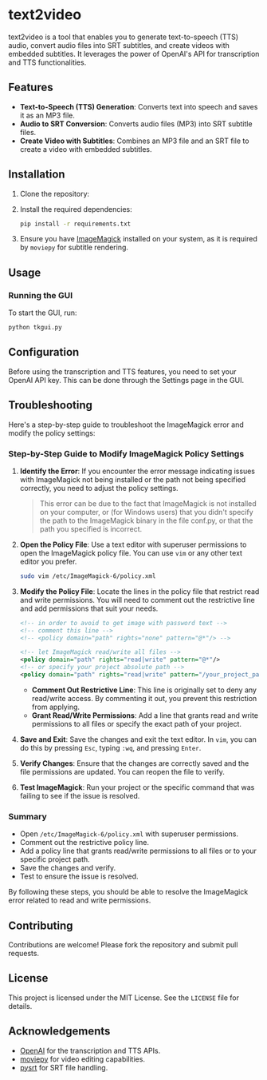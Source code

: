 # text2video

text2video is a tool that enables you to generate text-to-speech (TTS) audio, convert audio files into SRT subtitles, and create videos with embedded subtitles. It leverages the power of OpenAI's API for transcription and TTS functionalities.

## Features

- **Text-to-Speech (TTS) Generation**: Converts text into speech and saves it as an MP3 file.
- **Audio to SRT Conversion**: Converts audio files (MP3) into SRT subtitle files.
- **Create Video with Subtitles**: Combines an MP3 file and an SRT file to create a video with embedded subtitles.

## Installation

1. Clone the repository:

2. Install the required dependencies:

    ```bash
    pip install -r requirements.txt
    ```

3. Ensure you have [ImageMagick](https://imagemagick.org/) installed on your system, as it is required by `moviepy` for subtitle rendering.

## Usage

### Running the GUI

To start the GUI, run:

```bash
python tkgui.py
```



## Configuration

Before using the transcription and TTS features, you need to set your OpenAI API key. This can be done through the Settings page in the GUI.

## Troubleshooting

Here's a step-by-step guide to troubleshoot the ImageMagick error and modify the policy settings:

### Step-by-Step Guide to Modify ImageMagick Policy Settings

1. **Identify the Error**:
   If you encounter the error message indicating issues with ImageMagick not being installed or the path not being specified correctly, you need to adjust the policy settings.
   > This error can be due to the fact that ImageMagick is not installed on your computer, or (for Windows users) that you didn't specify the path to the ImageMagick binary in the file conf.py, or that the path you specified is incorrect.

2. **Open the Policy File**:
   Use a text editor with superuser permissions to open the ImageMagick policy file. You can use `vim` or any other text editor you prefer.

   ```bash
   sudo vim /etc/ImageMagick-6/policy.xml
   ```

3. **Modify the Policy File**:
   Locate the lines in the policy file that restrict read and write permissions. You will need to comment out the restrictive line and add permissions that suit your needs.

   ```xml
   <!-- in order to avoid to get image with password text -->
   <!-- comment this line -->
   <!-- <policy domain="path" rights="none" pattern="@*"/> -->

   <!-- let ImageMagick read/write all files -->
   <policy domain="path" rights="read|write" pattern="@*"/>
   <!-- or specify your project absolute path -->
   <policy domain="path" rights="read|write" pattern="/your_project_path*"/>
   ```

   - **Comment Out Restrictive Line**: This line is originally set to deny any read/write access. By commenting it out, you prevent this restriction from applying.
   - **Grant Read/Write Permissions**: Add a line that grants read and write permissions to all files or specify the exact path of your project.

4. **Save and Exit**:
   Save the changes and exit the text editor. In `vim`, you can do this by pressing `Esc`, typing `:wq`, and pressing `Enter`.

5. **Verify Changes**:
   Ensure that the changes are correctly saved and the file permissions are updated. You can reopen the file to verify.

6. **Test ImageMagick**:
   Run your project or the specific command that was failing to see if the issue is resolved.

### Summary
- Open `/etc/ImageMagick-6/policy.xml` with superuser permissions.
- Comment out the restrictive policy line.
- Add a policy line that grants read/write permissions to all files or to your specific project path.
- Save the changes and verify.
- Test to ensure the issue is resolved.

By following these steps, you should be able to resolve the ImageMagick error related to read and write permissions.

## Contributing

Contributions are welcome! Please fork the repository and submit pull requests.

## License

This project is licensed under the MIT License. See the `LICENSE` file for details.

## Acknowledgements

- [OpenAI](https://openai.com/) for the transcription and TTS APIs.
- [moviepy](https://zulko.github.io/moviepy/) for video editing capabilities.
- [pysrt](https://github.com/byroot/pysrt) for SRT file handling.

